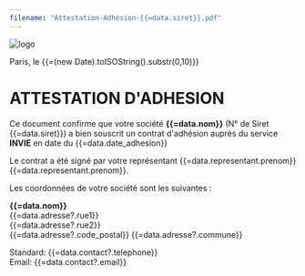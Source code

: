 ```yaml
---
filename: "Attestation-Adhésion-{{=data.siret}}.pdf"
---
```

<img src="https://invie78.fr/images/logo.jpg" alt="logo" />

Paris, le {{=(new Date).toISOString().substr(0,10)}}


# ATTESTATION D'ADHESION

Ce document confirme que votre société **{{=data.nom}}** (N° de Siret {{=data.siret}}) a bien souscrit un contrat d'adhésion auprès du service **INVIE** en date du {{=data.date_adhesion}}

Le contrat a été signé par votre représentant {{=data.representant.prenom}} {{=data.representant.prenom}}.

Les coordonnées de votre société sont les suivantes :

**{{=data.nom}}**  
{{=data.adresse?.rue1}}  
{{=data.adresse?.rue2}}  
{{=data.adresse?.code_postal}} {{=data.adresse?.commune}}  

Standard: {{=data.contact?.telephone}}  
Email: {{=data.contact?.email}}

